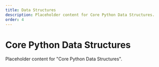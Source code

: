 ```yaml
---
title: Data Structures
description: Placeholder content for Core Python Data Structures.
order: 4
---
```


# Core Python Data Structures

Placeholder content for "Core Python Data Structures".
